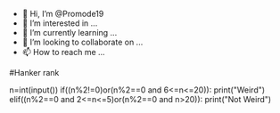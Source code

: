 - 👋 Hi, I’m @Promode19
- 👀 I’m interested in ...
- 🌱 I’m currently learning ...
- 💞️ I’m looking to collaborate on ...
- 📫 How to reach me ...

<!---
Promode19/Promode19 is a ✨ special ✨ repository because its `README.md` (this file) appears on your GitHub profile.
You can click the Preview link to take a look at your changes.
--->
#Hanker rank 





n=int(input())
if((n%2!=0)or(n%2==0 and 6<=n<=20)):
print("Weird")
elif((n%2==0 and 2<=n<=5)or(n%2==0 and n>20)):
print("Not Weird")
